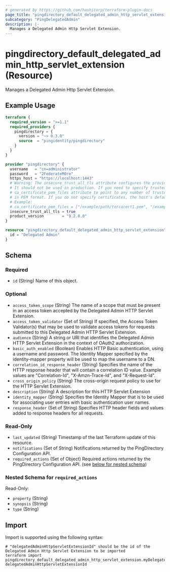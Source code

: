 ```yaml
---
# generated by https://github.com/hashicorp/terraform-plugin-docs
page_title: "pingdirectory_default_delegated_admin_http_servlet_extension Resource - terraform-provider-pingdirectory"
subcategory: "PingDelegatedAdmin"
description: |-
  Manages a Delegated Admin Http Servlet Extension.
---
```


# pingdirectory_default_delegated_admin_http_servlet_extension (Resource)

Manages a Delegated Admin Http Servlet Extension.

## Example Usage

```terraform
terraform {
  required_version = ">=1.1"
  required_providers {
    pingdirectory = {
      version = "~> 0.3.0"
      source  = "pingidentity/pingdirectory"
    }
  }
}

provider "pingdirectory" {
  username   = "cn=administrator"
  password   = "2FederateM0re"
  https_host = "https://localhost:1443"
  # Warning: The insecure_trust_all_tls attribute configures the provider to trust any certificate presented by the PingDirectory server.
  # It should not be used in production. If you need to specify trusted CA certificates, use the
  # ca_certificate_pem_files attribute to point to any number of trusted CA certificate files
  # in PEM format. If you do not specify certificates, the host's default root CA set will be used.
  # Example:
  # ca_certificate_pem_files = ["/example/path/to/cacert1.pem", "/example/path/to/cacert2.pem"]
  insecure_trust_all_tls = true
  product_version        = "9.2.0.0"
}

resource "pingdirectory_default_delegated_admin_http_servlet_extension" "myDelegatedAdminHttpServletExtension" {
  id = "Delegated Admin"
}
```

<!-- schema generated by tfplugindocs -->
## Schema

### Required

- `id` (String) Name of this object.

### Optional

- `access_token_scope` (String) The name of a scope that must be present in an access token accepted by the Delegated Admin HTTP Servlet Extension.
- `access_token_validator` (Set of String) If specified, the Access Token Validator(s) that may be used to validate access tokens for requests submitted to this Delegated Admin HTTP Servlet Extension.
- `audience` (String) A string or URI that identifies the Delegated Admin HTTP Servlet Extension in the context of OAuth2 authorization.
- `basic_auth_enabled` (Boolean) Enables HTTP Basic authentication, using a username and password. The Identity Mapper specified by the identity-mapper property will be used to map the username to a DN.
- `correlation_id_response_header` (String) Specifies the name of the HTTP response header that will contain a correlation ID value. Example values are "Correlation-Id", "X-Amzn-Trace-Id", and "X-Request-Id".
- `cross_origin_policy` (String) The cross-origin request policy to use for the HTTP Servlet Extension.
- `description` (String) A description for this HTTP Servlet Extension
- `identity_mapper` (String) Specifies the Identity Mapper that is to be used for associating user entries with basic authentication user names.
- `response_header` (Set of String) Specifies HTTP header fields and values added to response headers for all requests.

### Read-Only

- `last_updated` (String) Timestamp of the last Terraform update of this resource.
- `notifications` (Set of String) Notifications returned by the PingDirectory Configuration API.
- `required_actions` (Set of Object) Required actions returned by the PingDirectory Configuration API. (see [below for nested schema](#nestedatt--required_actions))

<a id="nestedatt--required_actions"></a>
### Nested Schema for `required_actions`

Read-Only:

- `property` (String)
- `synopsis` (String)
- `type` (String)

## Import

Import is supported using the following syntax:

```shell
# "delegatedAdminHttpServletExtensionId" should be the id of the Delegated Admin Http Servlet Extension to be imported
terraform import pingdirectory_default_delegated_admin_http_servlet_extension.myDelegatedAdminHttpServletExtension delegatedAdminHttpServletExtensionId
```
